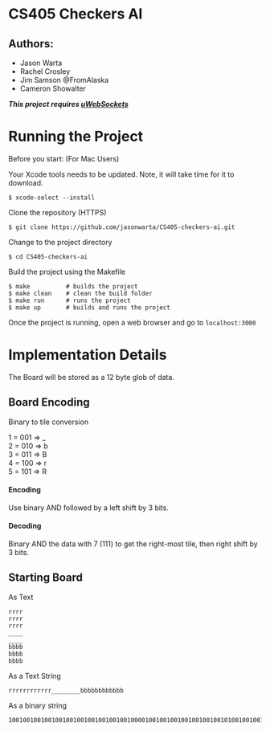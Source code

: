 # CS405 Checkers AI

## Authors:
  - Jason Warta 
  - Rachel Crosley
  - Jim Samson @FromAlaska
  - Cameron Showalter

***This project requires [uWebSockets](https://github.com/uNetworking/uWebSockets)***

# Running the Project
Before you start: (For Mac Users)

Your Xcode tools needs to be updated. Note, it will take time for it to download.
```
$ xcode-select --install
```

Clone the repository (HTTPS) 
```
$ git clone https://github.com/jasonwarta/CS405-checkers-ai.git
```
Change to the project directory
```
$ cd CS405-checkers-ai
```
Build the project using the Makefile
```
$ make 			# builds the project
$ make clean	# clean the build folder
$ make run 		# runs the project
$ make up 		# builds and runs the project
```
Once the project is running, open a web browser and go to `localhost:3000`


# Implementation Details

The Board will be stored as a 12 byte glob of data.  

## Board Encoding  
Binary to tile conversion

1 = 001 => _  
2 = 010 => b  
3 = 011 => B  
4 = 100 => r  
5 = 101 => R  

#### Encoding  
Use binary AND followed by a left shift by 3 bits.  

#### Decoding  
Binary AND the data with 7 (111) to get the right-most tile, then right shift by 3 bits.

## Starting Board
As Text  
```
rrrr
rrrr
rrrr
____
____
bbbb
bbbb
bbbb
```

As a Text String
```
rrrrrrrrrrrr________bbbbbbbbbbbb
```

As a binary string
```
100100100100100100100100100100100100001001001001001001001001010010010010010010010010010010010010
```
